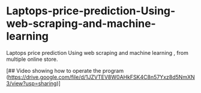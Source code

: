 # Laptops-price-prediction-Using-web-scraping-and-machine-learning
Laptops price prediction Using web scraping and machine learning , from multiple online store.


[## Video showing how to operate the program (https://drive.google.com/file/d/1JZVTEV8W0AHkFSK4C8n57Yxz8d5NmXN3/view?usp=sharing)]

